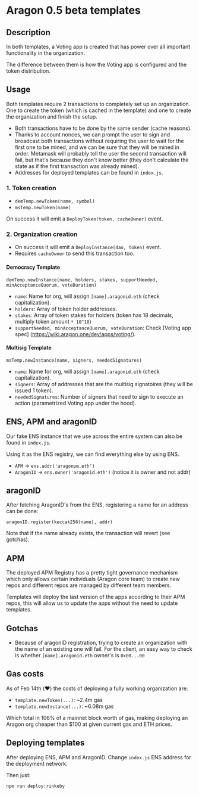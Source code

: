 # Aragon 0.5 beta templates

## Description

In both templates, a Voting app is created that has power over all important
functionality in the organization.

The difference between them is how the Voting app is configured and the token
distribution.

## Usage

Both templates require 2 transactions to completely set up an organization.
One to create the token (which is cached in the template) and one to create the
organization and finish the setup.

- Both transactions have to be done by the same sender (cache reasons).
- Thanks to account nonces, we can prompt the user to sign and broadcast both
transactions without requiring the user to wait for the first one to be mined,
and we can be sure that they will be mined in order.
Metamask will probably tell the user the second transaction will fail, but that's
because they don't know better (they don't calculate the state as if the first
transaction was already mined).
- Addresses for deployed templates can be found in `index.js`.

### 1. Token creation

- `demTemp.newToken(name, symbol)`
- `msTemp.newToken(name)`

On success it will emit a `DeployToken(token, cacheOwner)` event.

### 2. Organization creation

- On success it will emit a `DeployInstance(dao, token)` event.
- Requires `cacheOwner` to send this transaction too.

#### Democracy Template

```
demTemp.newInstance(name, holders, stakes, supportNeeded, minAcceptanceQuorum, voteDuration)
```

- `name`: Name for org, will assign `[name].aragonid.eth` (check capitalization).
- `holders`: Array of token holder addresses.
- `stakes`: Array of token stakes for holders (token has 18 decimals, multiply token amount `* 10^18`)
- `supportNeeded, minAcceptanceQuorum, voteDuration`: Check [Voting app spec]
(https://wiki.aragon.one/dev/apps/voting/).


#### Multisig Template

```
msTemp.newInstance(name, signers, neededSignatures)
```

- `name`: Name for org, will assign `[name].aragonid.eth` (check capitalization).
- `signers`: Array of addresses that are the multisig signatoires
(they will be issued 1 token).
- `neededSignatures`: Number of signers that need to sign to execute an action
(parametrized Voting app under the hood).

## ENS, APM and aragonID

Our fake ENS instance that we use across the entire system can also be found in
`index.js`.

Using it as the ENS registry, we can find everything else by using ENS.

- `APM` -> `ens.addr('aragonpm.eth')`
- `AragonID` -> `ens.owner('aragonid.eth')` (notice it is owner and not addr)

## aragonID

After fetching AragonID's from the ENS, registering a name for an address can be done:

```
aragonID.register(keccak256(name), addr)
```

Note that if the name already exists, the transaction will revert (see gotchas).

## APM

The deployed APM Registry has a pretty tight governance mechanism which only allows
certain individuals (Aragon core team) to create new repos and different repos
are managed by different team members.

Templates will deploy the last version of the apps according to their APM repos,
this will allow us to update the apps without the need to update templates.

## Gotchas

- Because of aragonID registration, trying to create an organization with the
name of an existing one will fail. For the client, an easy way to check is
whether `[name].aragonid.eth` owner's is `0x00...00`

## Gas costs

As of Feb 14th (❤️) the costs of deploying a fully working organization are:

- `template.newToken(...)`: ~2.4m gas
- `template.newInstance(...)`: ~6.08m gas

Which total in 106% of a mainnet block worth of gas, making deploying an Aragon org
cheaper than $100 at given current gas and ETH prices.

## Deploying templates

After deploying ENS, APM and AragonID. Change `index.js` ENS address for the
deployment network.

Then just:

```
npm run deploy:rinkeby
```
